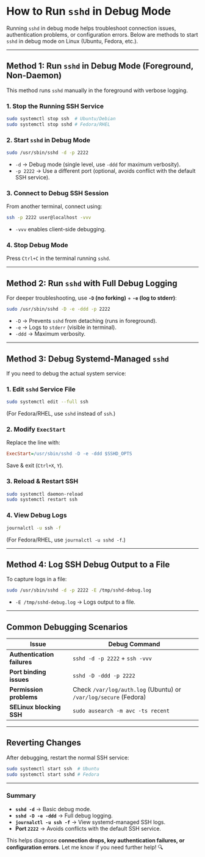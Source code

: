 # **How to Run `sshd` in Debug Mode**

Running `sshd` in debug mode helps troubleshoot connection issues, authentication problems, or configuration errors. Below are methods to start `sshd` in debug mode on Linux (Ubuntu, Fedora, etc.).

---

## **Method 1: Run `sshd` in Debug Mode (Foreground, Non-Daemon)**
This method runs `sshd` manually in the foreground with verbose logging.

### **1. Stop the Running SSH Service**
```bash
sudo systemctl stop ssh  # Ubuntu/Debian
sudo systemctl stop sshd # Fedora/RHEL
```

### **2. Start `sshd` in Debug Mode**
```bash
sudo /usr/sbin/sshd -d -p 2222
```
- `-d` → Debug mode (single level, use `-ddd` for maximum verbosity).
- `-p 2222` → Use a different port (optional, avoids conflict with the default SSH service).

### **3. Connect to Debug SSH Session**
From another terminal, connect using:
```bash
ssh -p 2222 user@localhost -vvv
```
- `-vvv` enables client-side debugging.

### **4. Stop Debug Mode**
Press `Ctrl+C` in the terminal running `sshd`.

---

## **Method 2: Run `sshd` with Full Debug Logging**
For deeper troubleshooting, use **`-D` (no forking)** + **`-e` (log to stderr)**:
```bash
sudo /usr/sbin/sshd -D -e -ddd -p 2222
```
- `-D` → Prevents `sshd` from detaching (runs in foreground).
- `-e` → Logs to `stderr` (visible in terminal).
- `-ddd` → Maximum verbosity.

---

## **Method 3: Debug Systemd-Managed `sshd`**
If you need to debug the actual system service:

### **1. Edit `sshd` Service File**
```bash
sudo systemctl edit --full ssh
```
(For Fedora/RHEL, use `sshd` instead of `ssh`.)

### **2. Modify `ExecStart`**
Replace the line with:
```ini
ExecStart=/usr/sbin/sshd -D -e -ddd $SSHD_OPTS
```
Save & exit (`Ctrl+X`, `Y`).

### **3. Reload & Restart SSH**
```bash
sudo systemctl daemon-reload
sudo systemctl restart ssh
```

### **4. View Debug Logs**
```bash
journalctl -u ssh -f
```
(For Fedora/RHEL, use `journalctl -u sshd -f`.)

---

## **Method 4: Log SSH Debug Output to a File**
To capture logs in a file:
```bash
sudo /usr/sbin/sshd -d -p 2222 -E /tmp/sshd-debug.log
```
- `-E /tmp/sshd-debug.log` → Logs output to a file.

---

## **Common Debugging Scenarios**
| Issue | Debug Command |
|--------|---------------|
| **Authentication failures** | `sshd -d -p 2222` + `ssh -vvv` |
| **Port binding issues** | `sshd -D -ddd -p 2222` |
| **Permission problems** | Check `/var/log/auth.log` (Ubuntu) or `/var/log/secure` (Fedora) |
| **SELinux blocking SSH** | `sudo ausearch -m avc -ts recent` |

---

## **Reverting Changes**
After debugging, restart the normal SSH service:
```bash
sudo systemctl start ssh  # Ubuntu
sudo systemctl start sshd # Fedora
```

---

### **Summary**
- **`sshd -d`** → Basic debug mode.
- **`sshd -D -e -ddd`** → Full debug logging.
- **`journalctl -u ssh -f`** → View systemd-managed SSH logs.
- **Port `2222`** → Avoids conflicts with the default SSH service.

This helps diagnose **connection drops, key authentication failures, or configuration errors**. Let me know if you need further help! 🔍